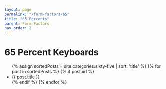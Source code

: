 ```yaml
---
layout: page
permalink: "/form-factors/65"
title: "65 Percents"
parent: Form Factors
nav_order: 2
---
```

# 65 Percent Keyboards

<ul>
  {% assign sortedPosts = site.categories.sixty-five | sort: 'title' %}
    {% for post in sortedPosts %}
      {% if post.url %}
        <li><a href="{{ post.url }}">{{ post.title }}</a></li>
      {% endif %}
    {% endfor %}
</ul>
